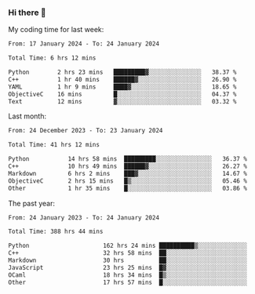 ### Hi there 👋

My coding time for last week:

<!--START_SECTION:week-->

```txt
From: 17 January 2024 - To: 24 January 2024

Total Time: 6 hrs 12 mins

Python        2 hrs 23 mins   █████████▓░░░░░░░░░░░░░░░   38.37 %
C++           1 hr 40 mins    ██████▓░░░░░░░░░░░░░░░░░░   26.90 %
YAML          1 hr 9 mins     ████▓░░░░░░░░░░░░░░░░░░░░   18.65 %
ObjectiveC    16 mins         █░░░░░░░░░░░░░░░░░░░░░░░░   04.37 %
Text          12 mins         ▓░░░░░░░░░░░░░░░░░░░░░░░░   03.32 %
```

<!--END_SECTION:week-->

Last month:

<!--START_SECTION:month-->

```txt
From: 24 December 2023 - To: 23 January 2024

Total Time: 41 hrs 12 mins

Python           14 hrs 58 mins  █████████░░░░░░░░░░░░░░░░   36.37 %
C++              10 hrs 49 mins  ██████▓░░░░░░░░░░░░░░░░░░   26.27 %
Markdown         6 hrs 2 mins    ███▓░░░░░░░░░░░░░░░░░░░░░   14.67 %
ObjectiveC       2 hrs 15 mins   █▒░░░░░░░░░░░░░░░░░░░░░░░   05.46 %
Other            1 hr 35 mins    █░░░░░░░░░░░░░░░░░░░░░░░░   03.86 %
```

<!--END_SECTION:month-->

The past year:

<!--START_SECTION:year-->

```txt
From: 24 January 2023 - To: 24 January 2024

Total Time: 388 hrs 44 mins

Python                     162 hrs 24 mins ██████████▒░░░░░░░░░░░░░░   41.78 %
C++                        32 hrs 58 mins  ██░░░░░░░░░░░░░░░░░░░░░░░   08.48 %
Markdown                   30 hrs          ██░░░░░░░░░░░░░░░░░░░░░░░   07.72 %
JavaScript                 23 hrs 25 mins  █▓░░░░░░░░░░░░░░░░░░░░░░░   06.03 %
OCaml                      18 hrs 34 mins  █▒░░░░░░░░░░░░░░░░░░░░░░░   04.78 %
Other                      17 hrs 57 mins  █░░░░░░░░░░░░░░░░░░░░░░░░   04.62 %
```

<!--END_SECTION:year-->
